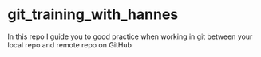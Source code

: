 # git_training_with_hannes
In this repo I guide you to good practice when working in git between your local repo and remote repo on GitHub

